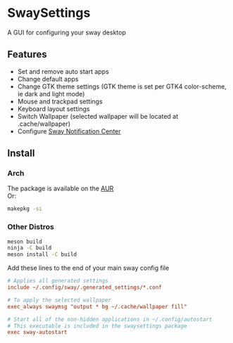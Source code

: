 # SwaySettings

A GUI for configuring your sway desktop

## Features

- Set and remove auto start apps
- Change default apps
- Change GTK theme settings (GTK theme is set per GTK4 color-scheme, ie dark and light mode)
- Mouse and trackpad settings
- Keyboard layout settings
- Switch Wallpaper (selected wallpaper will be located at .cache/wallpaper)
- Configure 
[Sway Notification Center](https://github.com/ErikReider/SwayNotificationCenter)

## Install

### Arch

The package is available on the 
[AUR](https://aur.archlinux.org/packages/swaysettings-git/) \
Or:

``` zsh
makepkg -si
```

### Other Distros

``` zsh
meson build
ninja -C build
meson install -C build
```

Add these lines to the end of your main sway config file

``` ini
# Applies all generated settings
include ~/.config/sway/.generated_settings/*.conf

# To apply the selected wallpaper
exec_always swaymsg "output * bg ~/.cache/wallpaper fill"

# Start all of the non-hidden applications in ~/.config/autostart
# This executable is included in the swaysettings package
exec sway-autostart
```
